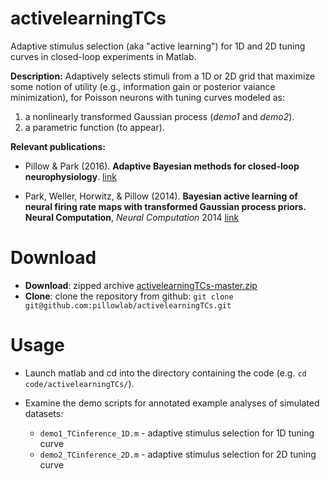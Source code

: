# activelearningTCs
Adaptive stimulus selection (aka "active learning") for 1D and 2D tuning curves in
closed-loop experiments in Matlab.

**Description:** Adaptively selects stimuli from a 1D or 2D grid that
 maximize some notion of utility (e.g., information gain or posterior
 vaiance minimization), for Poisson neurons with tuning curves
 modeled as:
 1. a nonlinearly transformed Gaussian process (*demo1* and *demo2*).
 2. a parametric function (to appear).

**Relevant publications:**

*  Pillow & Park (2016). **Adaptive Bayesian methods for closed-loop
   neurophysiology**. [link](http://pillowlab.princeton.edu/pubs/abs_Pillow16_ActiveLearningChap.html)

*  Park, Weller, Horwitz, & Pillow (2014).  **Bayesian active learning
   of neural firing rate maps with transformed Gaussian process
   priors. Neural Computation**, *Neural Computation* 2014 [link](http://pillowlab.princeton.edu/pubs/abs_ParkM_GPactivelearning_NC14.html)

Download
==========

* **Download**:   zipped archive  [activelearningTCs-master.zip](https://github.com/pillowlab/activelearningTCs/archive/master.zip)
* **Clone**: clone the repository from github: ```git clone git@github.com:pillowlab/activelearningTCs.git```

Usage
=====

* Launch matlab and cd into the directory containing the code
 (e.g. `cd code/activelearningTCs/`).

* Examine the demo scripts for annotated example analyses of simulated
datasets: 
	*  `demo1_TCinference_1D.m` - adaptive stimulus selection for 1D
    tuning curve
	*  `demo2_TCinference_2D.m` - adaptive stimulus selection for 2D
    tuning curve

